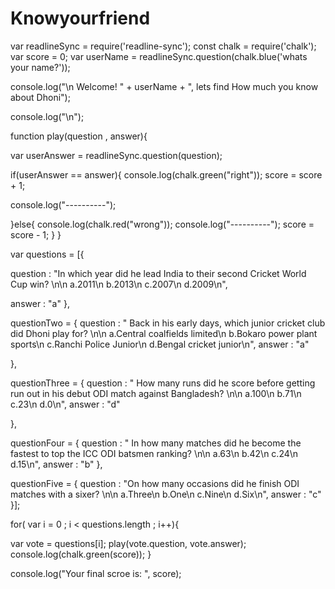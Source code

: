 # Knowyourfriend

var readlineSync = require('readline-sync');
const chalk = require('chalk');
 var score = 0;
var userName = readlineSync.question(chalk.blue('whats your name?'));

console.log("\n Welcome! " + userName + ", lets find How much you know about Dhoni");

console.log("\n");

function play(question , answer){

  var userAnswer = readlineSync.question(question);

  if(userAnswer == answer){
    console.log(chalk.green("right"));
    score = score + 1;
   
   console.log("----------");
  
  }else{
    console.log(chalk.red("wrong"));
    console.log("----------");
    score = score - 1;
  }
}




var questions = [{

  question : "In which year did he lead India to their second Cricket World Cup win? \n\n a.2011\n b.2013\n c.2007\n d.2009\n",
  
  answer : "a"
},

 questionTwo = {
  question : " Back in his early days, which junior cricket club did Dhoni play for? \n\n a.Central  coalfields limited\n b.Bokaro  power plant sports\n c.Ranchi Police Junior\n d.Bengal cricket  junior\n",
  answer : "a"
  
},

 questionThree = {
   question : " How many runs did he score before getting run out in his debut ODI match against Bangladesh? \n\n a.100\n b.71\n c.23\n d.0\n",
   answer : "d"

 },

 questionFour = {
   question : "  In how many matches did he become the fastest to top the ICC ODI batsmen ranking?  \n\n a.63\n b.42\n c.24\n d.15\n",
   answer : "b"
 },

  questionFive = {
   question : "On how many occasions did he finish ODI matches with a sixer?  \n\n a.Three\n b.One\n c.Nine\n d.Six\n",
   answer : "c"
  }];

for( var i = 0 ; i < questions.length ; i++){
  
  var vote = questions[i];
  play(vote.question, vote.answer);
  console.log(chalk.green(score));
}

console.log("Your final scroe is: ", score);



